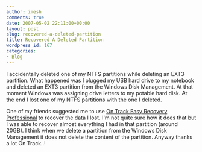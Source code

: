 ```yaml
---
author: imesh
comments: true
date: 2007-05-02 22:11:00+00:00
layout: post
slug: recovered-a-deleted-partition
title: Recovered A Deleted Partition
wordpress_id: 167
categories:
- Blog
---
```


I accidentally deleted one of my NTFS partitions while deleting an EXT3 partition. What happened was I plugged my USB hard drive to my notebook and deleted an EXT3 partition from the Windows Disk Management. At that moment Windows was assigning drive letters to my potable hard disk. At the end I lost one of my NTFS partitions with the one I deleted.

One of my friends suggested me to use [On Track Easy Recovery Professional](http://www.ontrack.com/) to recover the data I lost. I'm not quite sure how it does that but I was able to recover almost everything I had in that partition (around 20GB). I think when we delete a partition from the Windows Disk Management it does not delete the content of the partition. Anyway thanks a lot On Track..! 

